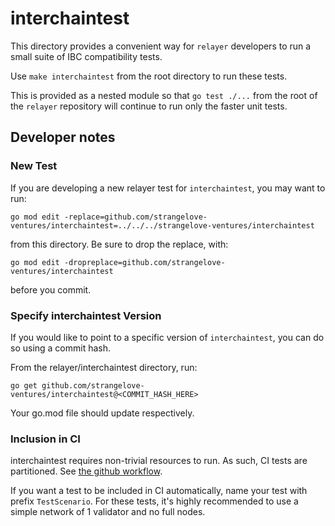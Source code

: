 # interchaintest

This directory provides a convenient way for `relayer` developers to run a small
suite of IBC compatibility tests.

Use `make interchaintest` from the root directory to run these tests.

This is provided as a nested module so that `go test ./...` from the root of the
`relayer` repository will continue to run only the faster unit tests.

## Developer notes

### New Test

If you are developing a new relayer test for `interchaintest`, you may want to
run:

```
go mod edit -replace=github.com/strangelove-ventures/interchaintest=../../../strangelove-ventures/interchaintest
```

from this directory. Be sure to drop the replace, with:

```
go mod edit -dropreplace=github.com/strangelove-ventures/interchaintest
```

before you commit.

### Specify interchaintest Version

If you would like to point to a specific version of `interchaintest`, you can do
so using a commit hash.

From the relayer/interchaintest directory, run:

```
go get github.com/strangelove-ventures/interchaintest@<COMMIT_HASH_HERE>
```

Your go.mod file should update respectively.

### Inclusion in CI

interchaintest requires non-trivial resources to run. As such, CI tests are
partitioned. See [the github workflow](../.github/workflows/interchaintest.yml).

If you want a test to be included in CI automatically, name your test with
prefix `TestScenario`. For these tests, it's highly recommended to use a simple
network of 1 validator and no full nodes.
